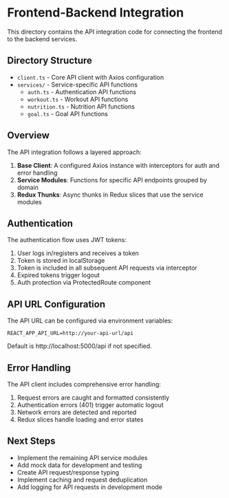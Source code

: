 # Frontend-Backend Integration

This directory contains the API integration code for connecting the frontend to the backend services.

## Directory Structure

- `client.ts` - Core API client with Axios configuration
- `services/` - Service-specific API functions
  - `auth.ts` - Authentication API functions
  - `workout.ts` - Workout API functions
  - `nutrition.ts` - Nutrition API functions
  - `goal.ts` - Goal API functions

## Overview

The API integration follows a layered approach:

1. **Base Client**: A configured Axios instance with interceptors for auth and error handling
2. **Service Modules**: Functions for specific API endpoints grouped by domain
3. **Redux Thunks**: Async thunks in Redux slices that use the service modules

## Authentication

The authentication flow uses JWT tokens:

1. User logs in/registers and receives a token
2. Token is stored in localStorage
3. Token is included in all subsequent API requests via interceptor
4. Expired tokens trigger logout
5. Auth protection via ProtectedRoute component

## API URL Configuration

The API URL can be configured via environment variables:

```
REACT_APP_API_URL=http://your-api-url/api
```

Default is http://localhost:5000/api if not specified.

## Error Handling

The API client includes comprehensive error handling:

1. Request errors are caught and formatted consistently
2. Authentication errors (401) trigger automatic logout
3. Network errors are detected and reported
4. Redux slices handle loading and error states

## Next Steps

- Implement the remaining API service modules
- Add mock data for development and testing
- Create API request/response typing
- Implement caching and request deduplication
- Add logging for API requests in development mode
